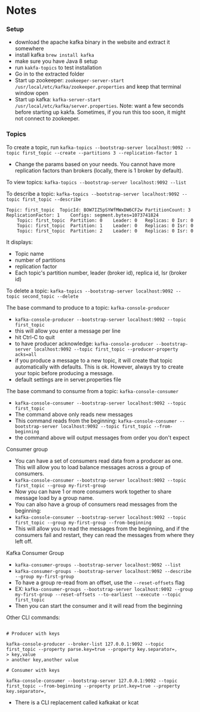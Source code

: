 # Notes

### Setup
- download the apache kafka binary in the website and extract it somewhere
- install kafka `brew install kafka`
- make sure you have Java 8 setup
- run `kakfa-topics` to test installation
- Go in to the extracted folder
- Start up zookeeper: `zookeeper-server-start /usr/local/etc/kafka/zookeeper.properties` and keep that terminal window open
- Start up kafka: `kafka-server-start /usr/local/etc/kafka/server.properties`. Note: want a few seconds before starting up kakfa. Sometimes, if you run this too soon, it might not connect to zookeeper.

### Topics
To create a topic, run `kafka-topics --bootstrap-server localhost:9092 --topic first_topic --create --partitions 3 --replication-factor 1`

- Change the params based on your needs. You cannot have more replication factors than brokers (locally, there is 1 broker by default).

To view topics: `kafka-topics --bootstrap-server localhost:9092 --list`

To describe a topic: `kafka-topics --bootstrap-server localhost:9092 --topic first_topic --describe`
```
Topic: first_topic	TopicId: BOW7IZ5pSYWfMWxDW6CF2w	PartitionCount: 3	ReplicationFactor: 1	Configs: segment.bytes=1073741824
	Topic: first_topic	Partition: 0	Leader: 0	Replicas: 0	Isr: 0
	Topic: first_topic	Partition: 1	Leader: 0	Replicas: 0	Isr: 0
	Topic: first_topic	Partition: 2	Leader: 0	Replicas: 0	Isr: 0
```
It displays:
- Topic name
- number of partitions
- replication factor
- Each topic's partition number, leader (broker id), replica id, Isr (broker id)

To delete a topic: `kafka-topics --bootstrap-server localhost:9092 --topic second_topic --delete`

The base command to produce to a topic: `kafka-console-producer`
- `kafka-console-producer --bootstrap-server localhost:9092 --topic first_topic`
- this will allow you enter a message per line
- hit Ctrl-C to quit
- to have producer acknowledge: `kafka-console-producer --bootstrap-server localhost:9092 --topic first_topic --producer-property acks=all`
- if you produce a message to a new topic, it will create that topic automatically with defaults. This is ok. However, always try to create your topic before producing a message.
- default settings are in server.properties file

The base command to consume from a topic: `kafka-console-consumer`
- `kafka-console-consumer --bootstrap-server localhost:9092 --topic first_topic`
- The command above only reads new messages
- This command reads from the beginning: `kafka-console-consumer --bootstrap-server localhost:9092 --topic first_topic --from-beginning`
- the command above will output messages from order you don't expect

Consumer group
- You can have a set of consumers read data from a producer as one. This will allow you to load balance messages across a group of consumers.
- `kafka-console-consumer --bootstrap-server localhost:9092 --topic first_topic --group my-first-group`
- Now you can have 1 or more consumers work together to share message load by a group name.
- You can also have a group of consumers read messages from the beginning:
- `kafka-console-consumer --bootstrap-server localhost:9092 --topic first_topic --group my-first-group --from-beginning`
- This will allow you to read the messages from the beginning, and if the consumers fail and restart, they can read the messages from where they left off.

Kafka Consumer Group
- `kafka-consumer-groups --bootstrap-server localhost:9092 --list`
- `kafka-consumer-groups --bootstrap-server localhost:9092 --describe --group my-first-group`
- To have a group re-read from an offset, use the `--reset-offsets` flag
- EX: `kafka-consumer-groups --bootstrap-server localhost:9092 --group my-first-group --reset-offsets --to-earliest --execute --topic first_topic`
- Then you can start the consumer and it will read from the beginning

Other CLI commands:
```

# Producer with keys

kafka-console-producer --broker-list 127.0.0.1:9092 --topic first_topic --property parse.key=true --property key.separator=,
> key,value
> another key,another value

# Consumer with keys

kafka-console-consumer --bootstrap-server 127.0.0.1:9092 --topic first_topic --from-beginning --property print.key=true --property key.separator=,

```

- There is a CLI replacement called kafkakat or kcat

